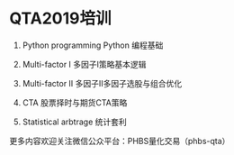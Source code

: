 # QTA2019培训
01. Python programming Python 编程基础

02. Multi-factor I 多因子I策略基本逻辑

03. Multi-factor II 多因子II多因子选股与组合优化

04. CTA 股票择时与期货CTA策略

05. Statistical arbtrage 统计套利

更多内容欢迎关注微信公众平台：PHBS量化交易（phbs-qta）
